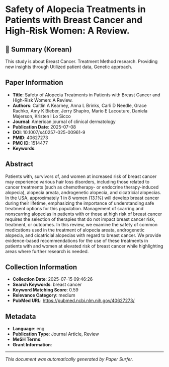 # Safety of Alopecia Treatments in Patients with Breast Cancer and High-Risk Women: A Review.

## 📝 Summary (Korean)
This study is about Breast Cancer. Treatment Method research. Providing new insights through Utilized patient data, Genetic approach.

## Paper Information
- **Title**: Safety of Alopecia Treatments in Patients with Breast Cancer and High-Risk Women: A Review.
- **Authors**: Caitlin A Kearney, Anna L Brinks, Carli D Needle, Grace Rachko, Amy K Bieber, Jerry Shapiro, Mario E Lacouture, Daniela Majerson, Kristen I Lo Sicco
- **Journal**: American journal of clinical dermatology
- **Publication Date**: 2025-07-08
- **DOI**: 10.1007/s40257-025-00961-9
- **PMID**: 40627273
- **PMC ID**: 1514477
- **Keywords**: 

## Abstract
Patients with, survivors of, and women at increased risk of breast cancer may experience various hair loss disorders, including those related to cancer treatments (such as chemotherapy- or endocrine therapy-induced alopecia), alopecia areata, androgenetic alopecia, and cicatricial alopecias. In the USA, approximately 1 in 8 women (13.1%) will develop breast cancer during their lifetime, emphasizing the importance of understanding safe treatment options for this population. Management of scarring and nonscarring alopecias in patients with or those at high risk of breast cancer requires the selection of therapies that do not impact breast cancer risk, treatment, or outcomes. In this review, we examine the safety of common medications used in the treatment of alopecia areata, androgenetic alopecia, and cicatricial alopecias with regard to breast cancer. We provide evidence-based recommendations for the use of these treatments in patients with and women at elevated risk of breast cancer while highlighting areas where further research is needed.

## Collection Information
- **Collection Date**: 2025-07-15 09:46:26
- **Search Keywords**: breast cancer
- **Keyword Matching Score**: 0.59
- **Relevance Category**: medium
- **PubMed URL**: https://pubmed.ncbi.nlm.nih.gov/40627273/

## Metadata
- **Language**: eng
- **Publication Type**: Journal Article, Review
- **MeSH Terms**: 
- **Grant Information**: 

---
*This document was automatically generated by Paper Surfer.*

